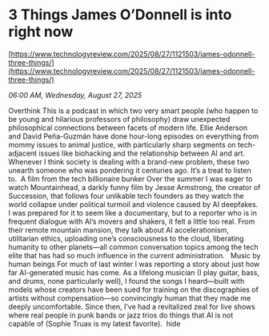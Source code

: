 # 3 Things James O’Donnell is into right now

[https://www.technologyreview.com/2025/08/27/1121503/james-odonnell-three-things/](https://www.technologyreview.com/2025/08/27/1121503/james-odonnell-three-things/)

*06:00 AM, Wednesday, August 27, 2025*

Overthink This is a podcast in which two very smart people (who happen to be young and hilarious professors of philosophy) draw unexpected philosophical connections between facets of modern life. Ellie Anderson and David Peña-Guzmán have done hour-long episodes on everything from mommy issues to animal justice, with particularly sharp segments on tech-adjacent issues like biohacking and the relationship between AI and art. Whenever I think society is dealing with a brand-new problem, these two unearth someone who was pondering it centuries ago. It’s a treat to listen to.  A film from the tech billionaire bunker Over the summer I was eager to watch Mountainhead, a darkly funny film by Jesse Armstrong, the creator of Succession, that follows four unlikable tech founders as they watch the world collapse under political turmoil and violence caused by AI deepfakes. I was prepared for it to seem like a documentary, but to a reporter who is in frequent dialogue with AI’s movers and shakers, it felt a little too real. From their remote mountain mansion, they talk about AI accelerationism, utilitarian ethics, uploading one’s consciousness to the cloud, liberating humanity to other planets—all common conversation topics among the tech elite that has had so much influence in the current administration.   Music by human beings For much of last winter I was reporting a story about just how far AI-generated music has come. As a lifelong musician (I play guitar, bass, and drums, none particularly well), I found the songs I heard—built with models whose creators have been sued for training on the discographies of artists without compensation—so convincingly human that they made me deeply uncomfortable. Since then, I’ve had a revitalized zeal for live shows where real people in punk bands or jazz trios do things that AI is not capable of (Sophie Truax is my latest favorite).  hide

